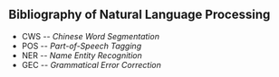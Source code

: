 Bibliography of Natural Language Processing
---

- CWS -- *Chinese Word Segmentation*
- POS -- *Part-of-Speech Tagging*
- NER -- *Name Entity Recognition*
- GEC -- *Grammatical Error Correction*
